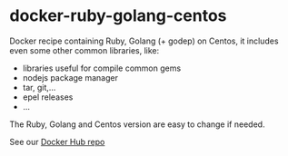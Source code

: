 # docker-ruby-golang-centos
Docker recipe containing Ruby, Golang (+ godep) on Centos, it includes even some other common libraries, like:

- libraries useful for compile common gems
- nodejs package manager
- tar, git,...
- epel releases
- ...

The Ruby, Golang and Centos version are easy to change if needed.

See our [Docker Hub repo](https://hub.docker.com/r/inwork/docker-ruby-golang-centos/)